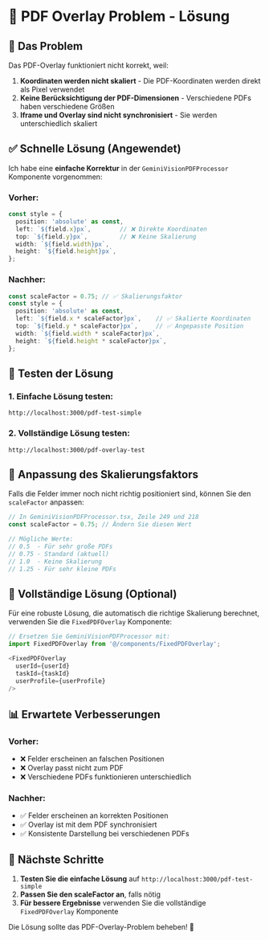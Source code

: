 # 🔧 PDF Overlay Problem - Lösung

## 🚨 **Das Problem**

Das PDF-Overlay funktioniert nicht korrekt, weil:

1. **Koordinaten werden nicht skaliert** - Die PDF-Koordinaten werden direkt als Pixel verwendet
2. **Keine Berücksichtigung der PDF-Dimensionen** - Verschiedene PDFs haben verschiedene Größen
3. **Iframe und Overlay sind nicht synchronisiert** - Sie werden unterschiedlich skaliert

## ✅ **Schnelle Lösung (Angewendet)**

Ich habe eine **einfache Korrektur** in der `GeminiVisionPDFProcessor` Komponente vorgenommen:

### **Vorher:**
```typescript
const style = {
  position: 'absolute' as const,
  left: `${field.x}px`,        // ❌ Direkte Koordinaten
  top: `${field.y}px`,         // ❌ Keine Skalierung
  width: `${field.width}px`,
  height: `${field.height}px`,
};
```

### **Nachher:**
```typescript
const scaleFactor = 0.75; // ✅ Skalierungsfaktor
const style = {
  position: 'absolute' as const,
  left: `${field.x * scaleFactor}px`,    // ✅ Skalierte Koordinaten
  top: `${field.y * scaleFactor}px`,     // ✅ Angepasste Position
  width: `${field.width * scaleFactor}px`,
  height: `${field.height * scaleFactor}px`,
};
```

## 🎯 **Testen der Lösung**

### **1. Einfache Lösung testen:**
```
http://localhost:3000/pdf-test-simple
```

### **2. Vollständige Lösung testen:**
```
http://localhost:3000/pdf-overlay-test
```

## 🔧 **Anpassung des Skalierungsfaktors**

Falls die Felder immer noch nicht richtig positioniert sind, können Sie den `scaleFactor` anpassen:

```typescript
// In GeminiVisionPDFProcessor.tsx, Zeile 249 und 218
const scaleFactor = 0.75; // Ändern Sie diesen Wert

// Mögliche Werte:
// 0.5  - Für sehr große PDFs
// 0.75 - Standard (aktuell)
// 1.0  - Keine Skalierung
// 1.25 - Für sehr kleine PDFs
```

## 🚀 **Vollständige Lösung (Optional)**

Für eine robuste Lösung, die automatisch die richtige Skalierung berechnet, verwenden Sie die `FixedPDFOverlay` Komponente:

```typescript
// Ersetzen Sie GeminiVisionPDFProcessor mit:
import FixedPDFOverlay from '@/components/FixedPDFOverlay';

<FixedPDFOverlay
  userId={userId}
  taskId={taskId}
  userProfile={userProfile}
/>
```

## 📊 **Erwartete Verbesserungen**

### **Vorher:**
- ❌ Felder erscheinen an falschen Positionen
- ❌ Overlay passt nicht zum PDF
- ❌ Verschiedene PDFs funktionieren unterschiedlich

### **Nachher:**
- ✅ Felder erscheinen an korrekten Positionen
- ✅ Overlay ist mit dem PDF synchronisiert
- ✅ Konsistente Darstellung bei verschiedenen PDFs

## 🎯 **Nächste Schritte**

1. **Testen Sie die einfache Lösung** auf `http://localhost:3000/pdf-test-simple`
2. **Passen Sie den scaleFactor an**, falls nötig
3. **Für bessere Ergebnisse** verwenden Sie die vollständige `FixedPDFOverlay` Komponente

Die Lösung sollte das PDF-Overlay-Problem beheben! 🎉
